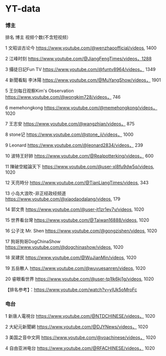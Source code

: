 # YT-data
### 博主
排名	博主	视频个数(不含短视频）

1	文昭谈古论今
https://www.youtube.com/@wenzhaoofficial/videos, 1400

2	江峰时刻
https://www.youtube.com/@JiangFengTimes/videos，1288	

3	攝徒日記Fun TV
https://www.youtube.com/@funtv8964/videos， 1349	

4	新聞看點 李沐陽
https://www.youtube.com/@MuYangShow/videos， 1901	

5	王剑每日观察Kim's Observation
https://www.youtube.com/@wongkim728/videos， 746	

6	memehongkong
https://www.youtube.com/@memehongkong/videos， 1020

7	王志安
https://www.youtube.com/@wangzhian/videos， 875	

8	stone记
https://www.youtube.com/@stone_ji/videos， 1000	

9	Leonard
https://www.youtube.com/@leonard2834/videos， 239	

10	波特王好帥
https://www.youtube.com/@Realpotterking/videos， 600	

11  陳破空縱論天下
https://www.youtube.com/@user-xl8fu9dw5q/videos, 1020

12  天亮時分
https://www.youtube.com/@TianLiangTimes/videos, 343

13  小岛大浪吹-非正经政经频道
https://www.youtube.com/@xiaodaodalang/videos, 179

14  郭文贵
https://www.youtube.com/@user-jt1zr1ey7v/videos, 1020

15  世界看台灣
https://www.youtube.com/@Taiwan16888/videos, 1020

16  公子沈 Mr. Shen
https://www.youtube.com/@gongzishen/videos, 1020

17  狗哥狗哥DogChinaShow
https://www.youtube.com/@dogchinashow/videos, 1020

18  吴建民
https://www.youtube.com/@WuJianMin/videos, 1020

19  五岳散人
https://www.youtube.com/@wuyuesanren/videos, 1020

20  睿眼看世界
https://www.youtube.com/@user-tp1lk6kj1g/videos, 1020

【排名参考】：https://www.youtube.com/watch?v=yIUk5oMroFc

### 电台

1 新唐人電視台
https://www.youtube.com/@NTDCHINESE/videos， 1020

2 大紀元新聞網
https://www.youtube.com/@DJYNews/videos， 1020

3 美国之音中文网
https://www.youtube.com/@voachinese/videos， 1020

4 自由亚洲电台
https://www.youtube.com/@RFACHINESE/videos， 1020

